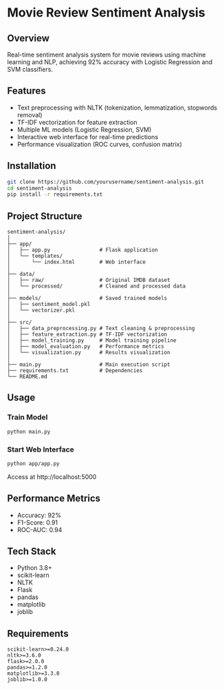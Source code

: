 # Movie Review Sentiment Analysis

## Overview
Real-time sentiment analysis system for movie reviews using machine learning and NLP, achieving 92% accuracy with Logistic Regression and SVM classifiers.

## Features
- Text preprocessing with NLTK (tokenization, lemmatization, stopwords removal)
- TF-IDF vectorization for feature extraction
- Multiple ML models (Logistic Regression, SVM)
- Interactive web interface for real-time predictions
- Performance visualization (ROC curves, confusion matrix)

## Installation

```bash
git clone https://github.com/yourusername/sentiment-analysis.git
cd sentiment-analysis
pip install -r requirements.txt
```

## Project Structure
```
sentiment-analysis/
│
├── app/
│   ├── app.py                # Flask application
│   └── templates/
│       └── index.html        # Web interface
│
├── data/
│   ├── raw/                  # Original IMDB dataset
│   └── processed/            # Cleaned and processed data
│
├── models/                   # Saved trained models
│   ├── sentiment_model.pkl
│   └── vectorizer.pkl
│
├── src/
│   ├── data_preprocessing.py # Text cleaning & preprocessing
│   ├── feature_extraction.py # TF-IDF vectorization
│   ├── model_training.py     # Model training pipeline
│   ├── model_evaluation.py   # Performance metrics
│   └── visualization.py      # Results visualization
│
├── main.py                   # Main execution script
├── requirements.txt          # Dependencies
└── README.md
```

## Usage

### Train Model
```bash
python main.py
```

### Start Web Interface
```bash
python app/app.py
```
Access at http://localhost:5000

## Performance Metrics
- Accuracy: 92%
- F1-Score: 0.91
- ROC-AUC: 0.94

## Tech Stack
- Python 3.8+
- scikit-learn
- NLTK
- Flask
- pandas
- matplotlib
- joblib

## Requirements
```
scikit-learn>=0.24.0
nltk>=3.6.0
flask>=2.0.0
pandas>=1.2.0
matplotlib>=3.3.0
joblib>=1.0.0
```
